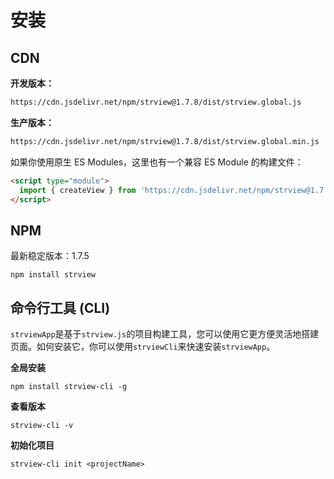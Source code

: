 # 安装

## CDN

**开发版本：**

```html
https://cdn.jsdelivr.net/npm/strview@1.7.8/dist/strview.global.js
```
**生产版本：**

```html
https://cdn.jsdelivr.net/npm/strview@1.7.8/dist/strview.global.min.js
```

如果你使用原生 ES Modules，这里也有一个兼容 ES Module 的构建文件：

```html
<script type="module">
  import { createView } from 'https://cdn.jsdelivr.net/npm/strview@1.7.8/dist/strview.esm.min.js'
</script>
```
## NPM

最新稳定版本：1.7.5
```shell
npm install strview
```

## 命令行工具 (CLI)

`strviewApp`是基于`strview.js`的项目构建工具，您可以使用它更方便灵活地搭建页面。如何安装它，你可以使用`strviewCli`来快速安装`strviewApp`。

**全局安装**
```shell
npm install strview-cli -g
```

**查看版本**
```shell
strview-cli -v
```

**初始化项目**
```shell
strview-cli init <projectName>
```